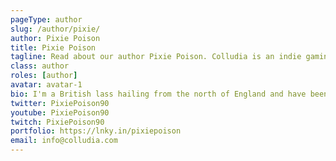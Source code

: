 ```yaml
---
pageType: author
slug: /author/pixie/
author: Pixie Poison
title: Pixie Poison
tagline: Read about our author Pixie Poison. Colludia is an indie gaming blog focused on games with stories to tell and the developers behind them.
class: author
roles: [author]
avatar: avatar-1
bio: I'm a British lass hailing from the north of England and have been obsessed with gaming since around 5 years old. Barely a day goes by without at least a little time dedicated to it and being able to combine that love with a love for writing is a dream. I also have a YouTube and Twitch channel focusing mainly on retro and indie games. Outside of the gaming world, I'm a trained actor and singer with a penchant for colourful makeup, clothing and floral headwear. If it's colourful, I have to have it!
twitter: PixiePoison90
youtube: PixiePoison90
twitch: PixiePoison90
portfolio: https://lnky.in/pixiepoison
email: info@colludia.com
---
```

